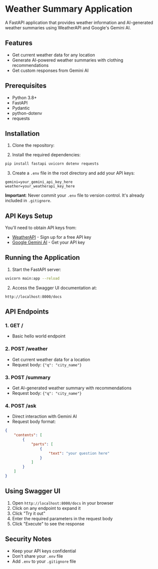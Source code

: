 # Weather Summary Application

A FastAPI application that provides weather information and AI-generated weather summaries using WeatherAPI and Google's Gemini AI.

## Features

- Get current weather data for any location
- Generate AI-powered weather summaries with clothing recommendations
- Get custom responses from Gemini AI

## Prerequisites

- Python 3.8+
- FastAPI
- Pydantic
- python-dotenv
- requests

## Installation

1. Clone the repository:

2. Install the required dependencies:
```bash
pip install fastapi uvicorn dotenv requests 
```

3. Create a `.env` file in the root directory and add your API keys:
```
gemini=your_gemini_api_key_here
weather=your_weatherapi_key_here
```

**Important**: Never commit your `.env` file to version control. It's already included in `.gitignore`.

## API Keys Setup

You'll need to obtain API keys from:
- [WeatherAPI](https://www.weatherapi.com/) - Sign up for a free API key
- [Google Gemini AI](https://makersuite.google.com/app/apikey) - Get your API key

## Running the Application

1. Start the FastAPI server:
```bash
uvicorn main:app --reload
```

2. Access the Swagger UI documentation at:
```
http://localhost:8000/docs
```

## API Endpoints

### 1. GET /
- Basic hello world endpoint

### 2. POST /weather
- Get current weather data for a location
- Request body: `{"q": "city_name"}`

### 3. POST /summary
- Get AI-generated weather summary with recommendations
- Request body: `{"q": "city_name"}`

### 4. POST /ask
- Direct interaction with Gemini AI
- Request body format:
```json
{
    "contents": [
        {
            "parts": [
                {
                    "text": "your question here"
                }
            ]
        }
    ]
}
```

## Using Swagger UI

1. Open `http://localhost:8000/docs` in your browser
2. Click on any endpoint to expand it
3. Click "Try it out"
4. Enter the required parameters in the request body
5. Click "Execute" to see the response

## Security Notes

- Keep your API keys confidential
- Don't share your `.env` file
- Add `.env` to your `.gitignore` file
